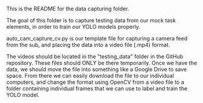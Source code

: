 This is the README for the data capturing folder.

The goal of this folder is to capture testing data from our mock task elements, in order to train our YOLO models properly.

auto_cam_capture_cv.py is our template file for capturing a camera feed from the sub, and placing the data into a video file (.mp4) format.

The videos should be located in the "testing_data" folder in the GitHub repository. These files should ONLY be there temporarily. Once we have the data, 
we should move the file into something like a Google Drive to save space. From there we can easily download the file to our individual computers, and change the format using OpenCV from a video file to a folder containing individual frames that we can use to label and train the YOLO model.
